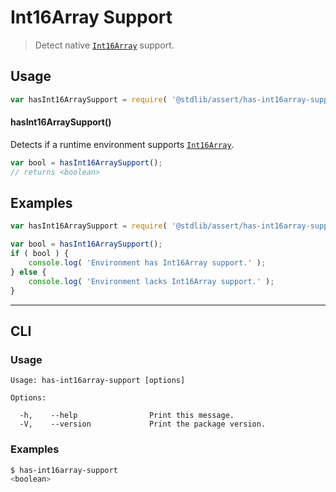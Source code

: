 <!--

@license Apache-2.0

Copyright (c) 2018 The Stdlib Authors.

Licensed under the Apache License, Version 2.0 (the "License");
you may not use this file except in compliance with the License.
You may obtain a copy of the License at

   http://www.apache.org/licenses/LICENSE-2.0

Unless required by applicable law or agreed to in writing, software
distributed under the License is distributed on an "AS IS" BASIS,
WITHOUT WARRANTIES OR CONDITIONS OF ANY KIND, either express or implied.
See the License for the specific language governing permissions and
limitations under the License.

-->

# Int16Array Support

> Detect native [`Int16Array`][mdn-int16array] support.

<section class="usage">

## Usage

```javascript
var hasInt16ArraySupport = require( '@stdlib/assert/has-int16array-support' );
```

#### hasInt16ArraySupport()

Detects if a runtime environment supports [`Int16Array`][mdn-int16array].

```javascript
var bool = hasInt16ArraySupport();
// returns <boolean>
```

</section>

<!-- /.usage -->

<section class="examples">

## Examples

<!-- eslint no-undef: "error" -->

```javascript
var hasInt16ArraySupport = require( '@stdlib/assert/has-int16array-support' );

var bool = hasInt16ArraySupport();
if ( bool ) {
    console.log( 'Environment has Int16Array support.' );
} else {
    console.log( 'Environment lacks Int16Array support.' );
}
```

</section>

<!-- /.examples -->

* * *

<section class="cli">

## CLI

<section class="usage">

### Usage

```text
Usage: has-int16array-support [options]

Options:

  -h,    --help                Print this message.
  -V,    --version             Print the package version.
```

</section>

<!-- /.usage -->

<section class="examples">

### Examples

```bash
$ has-int16array-support
<boolean>
```

</section>

<!-- /.examples -->

</section>

<!-- /.cli -->

<section class="links">

[mdn-int16array]: https://developer.mozilla.org/en-US/docs/Web/JavaScript/Reference/Global_Objects/Int16Array

</section>

<!-- /.links -->
